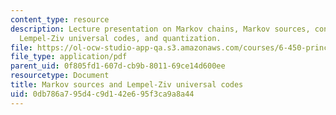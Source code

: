 ```yaml
---
content_type: resource
description: Lecture presentation on Markov chains, Markov sources, conditional entropy,
  Lempel-Ziv universal codes, and quantization.
file: https://ol-ocw-studio-app-qa.s3.amazonaws.com/courses/6-450-principles-of-digital-communication-i-fall-2009/0db786a795d4c9d142e695f3ca9a8a44_MIT6_450F09_slide05.pdf
file_type: application/pdf
parent_uid: 0f805fd1-607d-cb9b-8011-69ce14d600ee
resourcetype: Document
title: Markov sources and Lempel-Ziv universal codes
uid: 0db786a7-95d4-c9d1-42e6-95f3ca9a8a44
---
```

